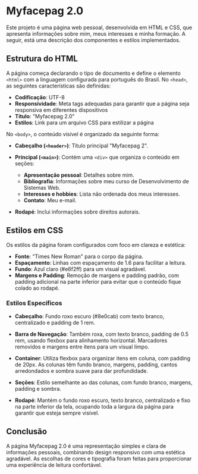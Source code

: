 # Myfacepag 2.0

Este projeto é uma página web pessoal, desenvolvida em HTML e CSS, que apresenta informações sobre mim, meus interesses e minha formação. A seguir, está uma descrição dos componentes e estilos implementados.

## Estrutura do HTML

A página começa declarando o tipo de documento e define o elemento `<html>` com a linguagem configurada para português do Brasil. No `<head>`, as seguintes características são definidas:

- **Codificação**: UTF-8
- **Responsividade**: Meta tags adequadas para garantir que a página seja responsiva em diferentes dispositivos
- **Título**: "Myfacepag 2.0"
- **Estilos**: Link para um arquivo CSS para estilizar a página

No `<body>`, o conteúdo visível é organizado da seguinte forma:

- **Cabeçalho (`<header>`)**: Título principal "Myfacepag 2".
  
- **Principal (`<main>`)**: Contém uma `<div>` que organiza o conteúdo em seções:
  - **Apresentação pessoal**: Detalhes sobre mim.
  - **Bibliografia**: Informações sobre meu curso de Desenvolvimento de Sistemas Web.
  - **Interesses e hobbies**: Lista não ordenada dos meus interesses.
  - **Contato**: Meu e-mail.

- **Rodapé**: Inclui informações sobre direitos autorais.

## Estilos em CSS

Os estilos da página foram configurados com foco em clareza e estética:

- **Fonte**: "Times New Roman" para o corpo da página.
- **Espaçamento**: Linhas com espaçamento de 1.6 para facilitar a leitura.
- **Fundo**: Azul claro (#e6f2ff) para um visual agradável.
- **Margens e Padding**: Remoção de margens e padding padrão, com padding adicional na parte inferior para evitar que o conteúdo fique colado ao rodapé.

### Estilos Específicos

- **Cabeçalho**: Fundo roxo escuro (#8e0cab) com texto branco, centralizado e padding de 1 rem.
  
- **Barra de Navegação**: Também roxa, com texto branco, padding de 0.5 rem, usando flexbox para alinhamento horizontal. Marcadores removidos e margens entre itens para um visual limpo.

- **Container**: Utiliza flexbox para organizar itens em coluna, com padding de 20px. As colunas têm fundo branco, margens, padding, cantos arredondados e sombra suave para dar profundidade.

- **Seções**: Estilo semelhante ao das colunas, com fundo branco, margens, padding e sombra.

- **Rodapé**: Mantém o fundo roxo escuro, texto branco, centralizado e fixo na parte inferior da tela, ocupando toda a largura da página para garantir que esteja sempre visível.

## Conclusão

A página Myfacepag 2.0 é uma representação simples e clara de informações pessoais, combinando design responsivo com uma estética agradável. As escolhas de cores e tipografia foram feitas para proporcionar uma experiência de leitura confortável.


